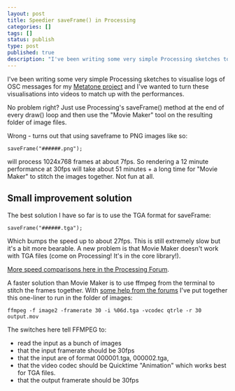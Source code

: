 ```yaml
---
layout: post
title: Speedier saveFrame() in Processing
categories: []
tags: []
status: publish
type: post
published: true
description: "I've been writing some very simple Processing sketches to visualise logs of OSC messages for my Metatone project and I've wanted to turn these"
---
```


I've been writing some very simple Processing sketches to visualise logs of OSC messages for my 
[Metatone project](/metatone) and I've wanted to turn these visualisations into videos to match up with the performances.

No problem right? Just use Processing's saveFrame() method at the end of every draw() loop and then use the "Movie Maker" tool on the resulting folder of image files.

Wrong - turns out that using saveframe to PNG images like so:

    saveFrame("######.png");

will process 1024x768 frames at about 7fps. So rendering a 12 minute performance at 30fps will take about 51 minutes + a long time for "Movie Maker" to stitch the images together. Not fun at all.

## Small improvement solution

The best solution I have so far is to use the TGA format for saveFrame:

    saveFrame("######.tga");

Which bumps the speed up to about 27fps. This is still extremely slow but it's a bit more bearable. A new problem is that Movie Maker doesn't work with TGA files (come on Processing! It's in the core library!). 

[More speed comparisons here in the Processing Forum](http://forum.processing.org/topic/saveframe-framerate-comparison-discussion-on-capturing-high-resolution-sketch-output).

A faster solution than Movie Maker is to use ffmpeg from the terminal to stitch the frames together. With [some help from the forums](http://forum.processing.org/topic/add-file-capture-sketch-output-threaded-for-less-slowdown) I've put together this one-liner to run in the folder of images:

    ffmpeg -f image2 -framerate 30 -i %06d.tga -vcodec qtrle -r 30  output.mov

The switches here tell FFMPEG to:

- read the input as a bunch of images
- that the input framerate should be 30fps
- that the input are of format 000001.tga, 000002.tga,
- that the video codec should be Quicktime "Animation" which works best for TGA files.
- that the output framerate should be 30fps
